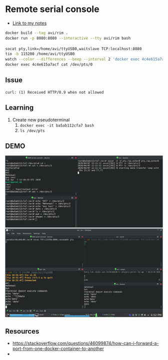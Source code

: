 # Remote serial console

* [Link to my notes]()

```sh
docker build --tag avi/rim .
docker run -p 8080:8080 --interactive --tty avi/rim bash

socat pty,link=/home/avi/ttyUSB0,waitslave TCP:localhost:8080
tio -b 115200 /home/avi/ttyUSB0
watch --color --differences --beep --interval 2 'docker exec 4c4e615a7acf ls /dev/pts/'
docker exec 4c4e615a7acf cat /dev/pts/0
```

## Issue

```
curl: (1) Received HTTP/0.9 when not allowed
```

## Learning

1. Create new pseudoterminal
   1. `docker exec -it ba5ab112cfa7 bash`
   2. `ls /dev/pts`


## DEMO

![Relay demo](demo/relay-demo.png)
![Using docker demo](demo/docker.png)

## Resources

* https://stackoverflow.com/questions/46099874/how-can-i-forward-a-port-from-one-docker-container-to-another
*